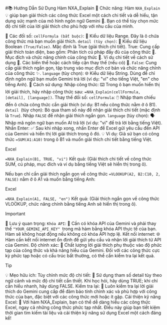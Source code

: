 #📚 Hướng Dẫn Sử Dụng Hàm NXA_Explain
🌟 Chức năng:
Hàm `NXA_Explain` 💡 giúp bạn giải thích các công thức Excel một cách chi tiết và dễ hiểu, tận dụng sức mạnh của mô hình ngôn ngữ Gemini 🧠. Bạn có thể tùy chọn mức độ chi tiết của lời giải thích cho phù hợp với nhu cầu của mình.

📝 Các đối số:
`cellFormula (bắt buộc)`: 🔑 Kiểu dữ liệu Range. Đây là ô chứa công thức mà bạn muốn giải thích.
`detail (tùy chọn)`: 🧐 Kiểu dữ liệu Boolean `(True/False)`. Mặc định là True (giải thích chi tiết).
True: Cung cấp giải thích toàn diện, bao gồm:
Phân tích cú pháp đầy đủ của công thức 🧩.
Mục đích và chức năng chính của công thức 🎯.
Ví dụ chi tiết về cách sử dụng 📝.
Các biến thể hoặc cách tiếp cận thay thế (nếu có) 🔄.
`False`: Cung cấp giải thích ngắn gọn, tập trung vào mục đích cơ bản và chức năng chính của công thức ✨.
`language` (tùy chọn): 🌐 Kiểu dữ liệu String. Dùng để chỉ định ngôn ngữ bạn muốn Gemini trả lời (ví dụ: "vi" cho tiếng Việt, "en" cho tiếng Anh).
🚀 Cách sử dụng:
Nhập công thức: ⌨️ Trong ô bạn muốn hiển thị lời giải thích, hãy nhập công thức sau: `=NXA_Explain(cellFormula, [detail], [language])`.
Thay thế đối số:
`cellFormula`: 🖱️ Nhập tham chiếu đến ô chứa công thức cần giải thích (ví dụ: B1 nếu công thức nằm ở ô B1).
`detail `(tùy chọn):
Bỏ qua tham số này để nhận giải thích chi tiết (mặc định là `True`).
Nhập `FALSE` để nhận giải thích ngắn gọn.
`language` (tùy chọn): 🗣️ Nhập mã ngôn ngữ bạn muốn AI trả lời (ví dụ: "vi" để trả lời bằng tiếng Việt).
Nhấn Enter: ✅ Sau khi nhập xong, nhấn Enter để Excel gửi yêu cầu đến API của Gemini và hiển thị lời giải thích trong ô đó.
💡 Ví dụ:
Giả sử bạn có công thức `=SUM(A1:A10)` trong ô B1 và muốn giải thích chi tiết bằng tiếng Việt.

Excel

`=NXA_Explain(B1, TRUE, "vi")`
Kết quả: (Giải thích chi tiết về công thức SUM, cú pháp, mục đích và ví dụ bằng tiếng Việt sẽ hiển thị trong ô).

Nếu bạn chỉ cần giải thích ngắn gọn về công thức `=VLOOKUP(A2, B2:C10, 2, FALSE)` nằm ở ô A1 và muốn bằng tiếng Anh:

Excel

`=NXA_Explain(A1, FALSE, "en")`
Kết quả: (Giải thích ngắn gọn về công thức VLOOKUP, chức năng chính bằng tiếng Anh sẽ hiển thị trong ô).

> [!IMPORTANT]
📌 Lưu ý quan trọng:
`Khóa API`: 🔑 Cần có khóa API của Gemini và phải thay thế `"YOUR_GEMINI_API_KEY" `trong mã hàm bằng khóa API thực tế của bạn. Hàm sẽ không hoạt động nếu không có khóa API hợp lệ.
Kết nối internet: 🌐 Hàm cần kết nối internet ổn định để gửi yêu cầu và nhận lời giải thích từ API của Gemini.
Độ chính xác: 🎯 Chất lượng lời giải thích phụ thuộc vào độ phức tạp của công thức và khả năng hiểu của Gemini. Đối với các công thức cực kỳ phức tạp hoặc có cấu trúc bất thường, có thể cần kiểm tra lại kết quả.

> [!TIP]
💡 Mẹo hữu ích:
Tùy chỉnh mức độ chi tiết: 🎨 Sử dụng tham số detail tùy theo ngữ cảnh và mức độ chi tiết cần thiết. Khi học hỏi, hãy dùng TRUE; khi chỉ cần hiểu nhanh, hãy dùng FALSE.
Kiểm tra lại: 👀 Luôn kiểm tra lại lời giải thích do Gemini cung cấp để đảm bảo tính chính xác và phù hợp với công thức của bạn, đặc biệt với các công thức mới hoặc ít gặp.
Cải thiện kỹ năng Excel: 🚀 Với hàm NXA_Explain, bạn có thể dễ dàng hiểu các công thức Excel, ngay cả những công thức phức tạp nhất. Điều này giúp bạn tiết kiệm thời gian tìm kiếm tài liệu và cải thiện kỹ năng sử dụng Excel một cách đáng kể!